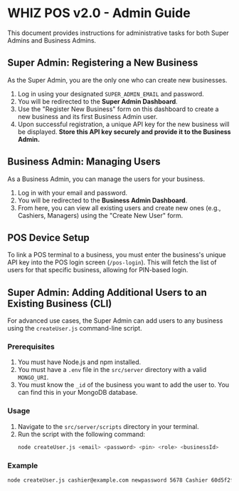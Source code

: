 # WHIZ POS v2.0 - Admin Guide

This document provides instructions for administrative tasks for both Super Admins and Business Admins.

## Super Admin: Registering a New Business

As the Super Admin, you are the only one who can create new businesses.

1.  Log in using your designated `SUPER_ADMIN_EMAIL` and password.
2.  You will be redirected to the **Super Admin Dashboard**.
3.  Use the "Register New Business" form on this dashboard to create a new business and its first Business Admin user.
4.  Upon successful registration, a unique API key for the new business will be displayed. **Store this API key securely and provide it to the Business Admin.**

## Business Admin: Managing Users

As a Business Admin, you can manage the users for your business.

1.  Log in with your email and password.
2.  You will be redirected to the **Business Admin Dashboard**.
3.  From here, you can view all existing users and create new ones (e.g., Cashiers, Managers) using the "Create New User" form.

## POS Device Setup

To link a POS terminal to a business, you must enter the business's unique API key into the POS login screen (`/pos-login`). This will fetch the list of users for that specific business, allowing for PIN-based login.

## Super Admin: Adding Additional Users to an Existing Business (CLI)

For advanced use cases, the Super Admin can add users to any business using the `createUser.js` command-line script.

### Prerequisites

1.  You must have Node.js and npm installed.
2.  You must have a `.env` file in the `src/server` directory with a valid `MONGO_URI`.
3.  You must know the `_id` of the business you want to add the user to. You can find this in your MongoDB database.

### Usage

1.  Navigate to the `src/server/scripts` directory in your terminal.
2.  Run the script with the following command:
    ```bash
    node createUser.js <email> <password> <pin> <role> <businessId>
    ```

### Example
```bash
node createUser.js cashier@example.com newpassword 5678 Cashier 60d5f2f5c7b3b3b3b3b3b3b3
```
